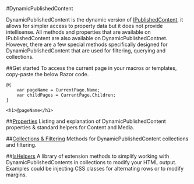 #DynamicPublishedContent

DynamicPublishedContent is the dynamic version of [IPublishedContent](../IPublishedContent/index.md), it allows for simpler access to property data 
but it does not provide intellisense. All methods and properties that are available on IPublishedContent are also available
on DynamicPublishedContnet. However, there are a few special methods specifically designed for DynamicPublishedContent
that are used for filtering, querying and collections.

##Get started
To access the current page in your macros or templates, copy-paste the below Razor code.

	@{
		var pageName = CurrentPage.Name;
		var childPages = CurrentPage.Children;
	}
	
	<h1>@pageName</h1>

##[Properties](Properties.md)
Listing and explanation of DynamicPublishedContent properties & standard helpers for Content and Media.

##[Collections & Filtering](Collections.md)
Methods for DynamicPublishedContent collections and filtering.

##[IsHelpers](../IPublishedContent/IsHelpers.md)
A library of extension methods to simplify working with DynamicPublishedContents in collections to modify your HTML output. 
Examples could be injecting CSS classes for alternating rows or to modify margins.